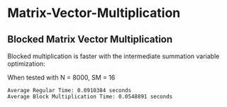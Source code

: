 # Matrix-Vector-Multiplication

## Blocked Matrix Vector Multiplication
Blocked multiplication is faster with the intermediate summation variable optimization:

When tested with N = 8000, SM = 16
```
Average Regular Time: 0.0910384 seconds
Average Block Multiplication Time: 0.0548891 seconds
```

